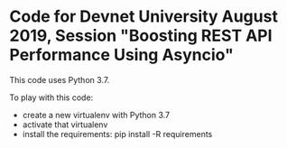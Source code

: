 # Code for Devnet University August 2019, Session "Boosting REST API Performance Using Asyncio"

This code uses Python 3.7.

To play with this code:
* create a new virtualenv with Python 3.7
* activate that virtualenv
* install the requirements: pip install -R requirements
